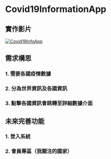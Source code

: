 # Covid19InformationApp
## 實作影片
[![Covid19InfoApp](http://img.youtube.com/vi/5r765iSoot0/0.jpg)](http://www.youtube.com/watch?v=5r765iSoot0 "Covid19InfoApp")
## 需求構思
### 1. 需要各國疫情數據
### 2. 分為世界資訊及各國資訊
### 3. 點擊各國資訊會跳轉至詳細數據介面
## 未來完善功能
### 1. 登入系統
### 2. 會員專區（我關注的國家）
